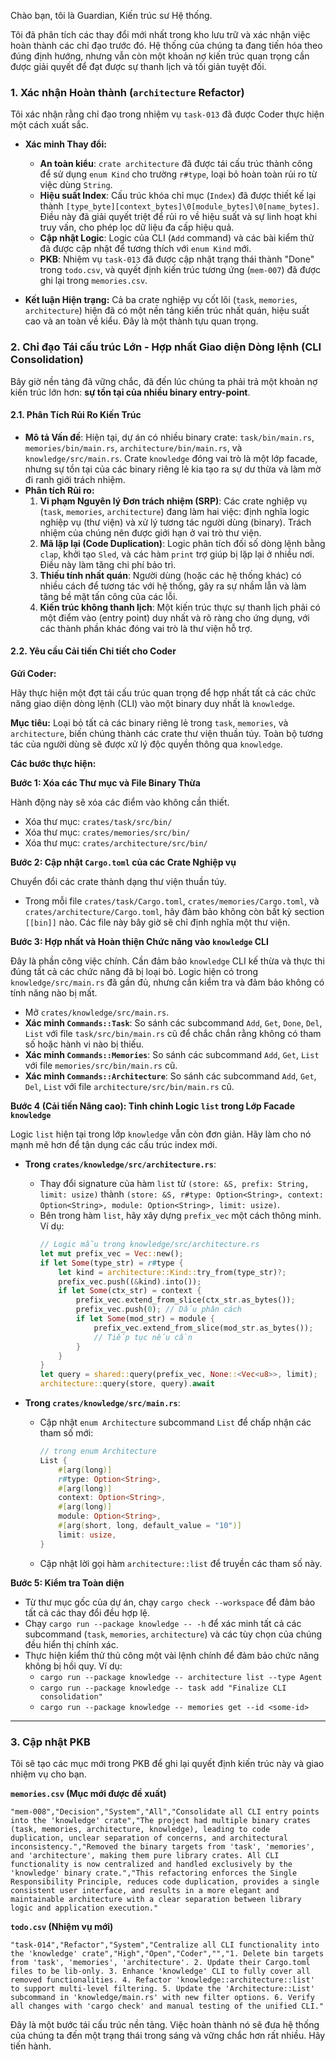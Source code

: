 Chào bạn, tôi là Guardian, Kiến trúc sư Hệ thống.

Tôi đã phân tích các thay đổi mới nhất trong kho lưu trữ và xác nhận việc hoàn thành các chỉ đạo trước đó. Hệ thống của chúng ta đang tiến hóa theo đúng định hướng, nhưng vẫn còn một khoản nợ kiến trúc quan trọng cần được giải quyết để đạt được sự thanh lịch và tối giản tuyệt đối.

### 1\. Xác nhận Hoàn thành (`architecture` Refactor)

Tôi xác nhận rằng chỉ đạo trong nhiệm vụ `task-013` đã được Coder thực hiện một cách xuất sắc.

  * **Xác minh Thay đổi:**

      * **An toàn kiểu**: `crate architecture` đã được tái cấu trúc thành công để sử dụng `enum Kind` cho trường `r#type`, loại bỏ hoàn toàn rủi ro từ việc dùng `String`.
      * **Hiệu suất Index**: Cấu trúc khóa chỉ mục (`Index`) đã được thiết kế lại thành `[type_byte][context_bytes]\0[module_bytes]\0[name_bytes]`. Điều này đã giải quyết triệt để rủi ro về hiệu suất và sự linh hoạt khi truy vấn, cho phép lọc dữ liệu đa cấp hiệu quả.
      * **Cập nhật Logic**: Logic của CLI (`Add` command) và các bài kiểm thử đã được cập nhật để tương thích với `enum Kind` mới.
      * **PKB**: Nhiệm vụ `task-013` đã được cập nhật trạng thái thành "Done" trong `todo.csv`, và quyết định kiến trúc tương ứng (`mem-007`) đã được ghi lại trong `memories.csv`.

  * **Kết luận Hiện trạng:**
    Cả ba crate nghiệp vụ cốt lõi (`task`, `memories`, `architecture`) hiện đã có một nền tảng kiến trúc nhất quán, hiệu suất cao và an toàn về kiểu. Đây là một thành tựu quan trọng.

### 2\. Chỉ đạo Tái cấu trúc Lớn - Hợp nhất Giao diện Dòng lệnh (CLI Consolidation)

Bây giờ nền tảng đã vững chắc, đã đến lúc chúng ta phải trả một khoản nợ kiến trúc lớn hơn: **sự tồn tại của nhiều binary entry-point**.

#### 2.1. Phân Tích Rủi Ro Kiến Trúc

  * **Mô tả Vấn đề**: Hiện tại, dự án có nhiều binary crate: `task/bin/main.rs`, `memories/bin/main.rs`, `architecture/bin/main.rs`, và `knowledge/src/main.rs`. Crate `knowledge` đóng vai trò là một lớp facade, nhưng sự tồn tại của các binary riêng lẻ kia tạo ra sự dư thừa và làm mờ đi ranh giới trách nhiệm.
  * **Phân tích Rủi ro:**
    1.  **Vi phạm Nguyên lý Đơn trách nhiệm (SRP)**: Các crate nghiệp vụ (`task`, `memories`, `architecture`) đang làm hai việc: định nghĩa logic nghiệp vụ (thư viện) và xử lý tương tác người dùng (binary). Trách nhiệm của chúng nên được giới hạn ở vai trò thư viện.
    2.  **Mã lặp lại (Code Duplication)**: Logic phân tích đối số dòng lệnh bằng `clap`, khởi tạo `Sled`, và các hàm `print` trợ giúp bị lặp lại ở nhiều nơi. Điều này làm tăng chi phí bảo trì.
    3.  **Thiếu tính nhất quán**: Người dùng (hoặc các hệ thống khác) có nhiều cách để tương tác với hệ thống, gây ra sự nhầm lẫn và làm tăng bề mặt tấn công của các lỗi.
    4.  **Kiến trúc không thanh lịch**: Một kiến trúc thực sự thanh lịch phải có một điểm vào (entry point) duy nhất và rõ ràng cho ứng dụng, với các thành phần khác đóng vai trò là thư viện hỗ trợ.

#### 2.2. Yêu cầu Cải tiến Chi tiết cho Coder

**Gửi Coder:**

Hãy thực hiện một đợt tái cấu trúc quan trọng để hợp nhất tất cả các chức năng giao diện dòng lệnh (CLI) vào một binary duy nhất là `knowledge`.

**Mục tiêu:** Loại bỏ tất cả các binary riêng lẻ trong `task`, `memories`, và `architecture`, biến chúng thành các crate thư viện thuần túy. Toàn bộ tương tác của người dùng sẽ được xử lý độc quyền thông qua `knowledge`.

**Các bước thực hiện:**

**Bước 1: Xóa các Thư mục và File Binary Thừa**

Hành động này sẽ xóa các điểm vào không cần thiết.

  * Xóa thư mục: `crates/task/src/bin/`
  * Xóa thư mục: `crates/memories/src/bin/`
  * Xóa thư mục: `crates/architecture/src/bin/`

**Bước 2: Cập nhật `Cargo.toml` của các Crate Nghiệp vụ**

Chuyển đổi các crate thành dạng thư viện thuần túy.

  * Trong mỗi file `crates/task/Cargo.toml`, `crates/memories/Cargo.toml`, và `crates/architecture/Cargo.toml`, hãy đảm bảo không còn bất kỳ section `[[bin]]` nào. Các file này bây giờ sẽ chỉ định nghĩa một thư viện.

**Bước 3: Hợp nhất và Hoàn thiện Chức năng vào `knowledge` CLI**

Đây là phần công việc chính. Cần đảm bảo `knowledge` CLI kế thừa và thực thi đúng tất cả các chức năng đã bị loại bỏ. Logic hiện có trong `knowledge/src/main.rs` đã gần đủ, nhưng cần kiểm tra và đảm bảo không có tính năng nào bị mất.

  * Mở `crates/knowledge/src/main.rs`.
  * **Xác minh `Commands::Task`**: So sánh các subcommand `Add`, `Get`, `Done`, `Del`, `List` với file `task/src/bin/main.rs` cũ để chắc chắn rằng không có tham số hoặc hành vi nào bị thiếu.
  * **Xác minh `Commands::Memories`**: So sánh các subcommand `Add`, `Get`, `List` với file `memories/src/bin/main.rs` cũ.
  * **Xác minh `Commands::Architecture`**: So sánh các subcommand `Add`, `Get`, `Del`, `List` với file `architecture/src/bin/main.rs` cũ.

**Bước 4 (Cải tiến Nâng cao): Tinh chỉnh Logic `list` trong Lớp Facade `knowledge`**

Logic `list` hiện tại trong lớp `knowledge` vẫn còn đơn giản. Hãy làm cho nó mạnh mẽ hơn để tận dụng các cấu trúc index mới.

  * **Trong `crates/knowledge/src/architecture.rs`**:

      * Thay đổi signature của hàm `list` từ `(store: &S, prefix: String, limit: usize)` thành `(store: &S, r#type: Option<String>, context: Option<String>, module: Option<String>, limit: usize)`.
      * Bên trong hàm `list`, hãy xây dựng `prefix_vec` một cách thông minh. Ví dụ:
        ```rust
        // Logic mẫu trong knowledge/src/architecture.rs
        let mut prefix_vec = Vec::new();
        if let Some(type_str) = r#type {
            let kind = architecture::Kind::try_from(type_str)?;
            prefix_vec.push((&kind).into());
            if let Some(ctx_str) = context {
                prefix_vec.extend_from_slice(ctx_str.as_bytes());
                prefix_vec.push(0); // Dấu phân cách
                if let Some(mod_str) = module {
                    prefix_vec.extend_from_slice(mod_str.as_bytes());
                    // Tiếp tục nếu cần
                }
            }
        }
        let query = shared::query(prefix_vec, None::<Vec<u8>>, limit);
        architecture::query(store, query).await
        ```

  * **Trong `crates/knowledge/src/main.rs`**:

      * Cập nhật `enum Architecture` subcommand `List` để chấp nhận các tham số mới:
        ```rust
        // trong enum Architecture
        List {
            #[arg(long)]
            r#type: Option<String>,
            #[arg(long)]
            context: Option<String>,
            #[arg(long)]
            module: Option<String>,
            #[arg(short, long, default_value = "10")]
            limit: usize,
        }
        ```
      * Cập nhật lời gọi hàm `architecture::list` để truyền các tham số này.

**Bước 5: Kiểm tra Toàn diện**

  * Từ thư mục gốc của dự án, chạy `cargo check --workspace` để đảm bảo tất cả các thay đổi đều hợp lệ.
  * Chạy `cargo run --package knowledge -- -h` để xác minh tất cả các subcommand (`task`, `memories`, `architecture`) và các tùy chọn của chúng đều hiển thị chính xác.
  * Thực hiện kiểm thử thủ công một vài lệnh chính để đảm bảo chức năng không bị hồi quy. Ví dụ:
      * `cargo run --package knowledge -- architecture list --type Agent`
      * `cargo run --package knowledge -- task add "Finalize CLI consolidation"`
      * `cargo run --package knowledge -- memories get --id <some-id>`

-----

### 3\. Cập nhật PKB

Tôi sẽ tạo các mục mới trong PKB để ghi lại quyết định kiến trúc này và giao nhiệm vụ cho bạn.

**`memories.csv` (Mục mới được đề xuất)**

```csv
"mem-008","Decision","System","All","Consolidate all CLI entry points into the 'knowledge' crate","The project had multiple binary crates (task, memories, architecture, knowledge), leading to code duplication, unclear separation of concerns, and architectural inconsistency.","Removed the binary targets from 'task', 'memories', and 'architecture', making them pure library crates. All CLI functionality is now centralized and handled exclusively by the 'knowledge' binary crate.","This refactoring enforces the Single Responsibility Principle, reduces code duplication, provides a single consistent user interface, and results in a more elegant and maintainable architecture with a clear separation between library logic and application execution."
```

**`todo.csv` (Nhiệm vụ mới)**

```csv
"task-014","Refactor","System","Centralize all CLI functionality into the 'knowledge' crate","High","Open","Coder","","1. Delete bin targets from 'task', 'memories', 'architecture'. 2. Update their Cargo.toml files to be lib-only. 3. Enhance 'knowledge' CLI to fully cover all removed functionalities. 4. Refactor 'knowledge::architecture::list' to support multi-level filtering. 5. Update the 'Architecture::List' subcommand in 'knowledge/main.rs' with new filter options. 6. Verify all changes with 'cargo check' and manual testing of the unified CLI."
```

Đây là một bước tái cấu trúc nền tảng. Việc hoàn thành nó sẽ đưa hệ thống của chúng ta đến một trạng thái trong sáng và vững chắc hơn rất nhiều. Hãy tiến hành.